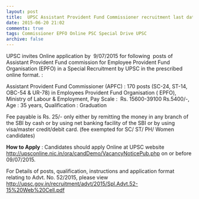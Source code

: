 ```yaml
---
layout: post
title:  UPSC Assistant Provident Fund Commissioner recruitment last date 9th July-2015
date: 2015-06-20 21:02
comments: true
tags: Commissioner EPFO Online PSC Special Drive UPSC
archive: false
---
```

UPSC invites Online application by  9/07/2015 for following  posts of Assistant Provident Fund commission for Employee Provident Fund Organisation (EPFO) in a Special Recruitment by UPSC in the prescribed online format. :

Assistant Provident Fund Commissioner (APFC) : 170 posts (SC-24, ST-14, OBC-54 & UR-78) in Employees Provident Fund Organisation ( EPFO), Ministry of Labour & Employment, Pay Scale :  Rs. 15600-39100 Rs.5400/-, Age : 35 years, Qualification : Graduation 

Fee payable is Rs. 25/- only either by remitting the money in any branch of the SBI by cash or by using net banking facility of the SBI or by using visa/master credit/debit card. (fee exempted for SC/ ST/ PH/ Women candidates)


**How to Apply** : Candidates should apply Online at UPSC website <http://upsconline.nic.in/ora/candDemo/VacancyNoticePub.php> on or before 09/07/2015.


 

For Details of posts, qualification, instructions and application format relating to Advt. No. 52/2015, please view <http://upsc.gov.in/recruitment/advt/2015/Spl.Advt.52-15%20Web%20Cell.pdf>




